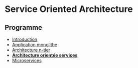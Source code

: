 # Service Oriented Architecture

<!-- .slide: class="page-title" -->



## Programme

<!-- .slide: id="master-toc" class="toc" -->

 - [Introduction](#/0)
 - [Application monolithe](#/1)
 - [Architecture n-tier](#/2)
 - **[Architecture orientée services](#/3)**
 - [Microservices](#/4)


